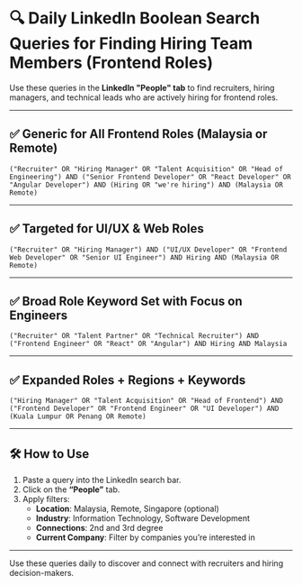 
# 🔍 Daily LinkedIn Boolean Search Queries for Finding Hiring Team Members (Frontend Roles)

Use these queries in the **LinkedIn "People" tab** to find recruiters, hiring managers, and technical leads who are actively hiring for frontend roles.

---

## ✅ Generic for All Frontend Roles (Malaysia or Remote)
```
("Recruiter" OR "Hiring Manager" OR "Talent Acquisition" OR "Head of Engineering") AND ("Senior Frontend Developer" OR "React Developer" OR "Angular Developer") AND (Hiring OR "we're hiring") AND (Malaysia OR Remote)
```

---

## ✅ Targeted for UI/UX & Web Roles
```
("Recruiter" OR "Hiring Manager") AND ("UI/UX Developer" OR "Frontend Web Developer" OR "Senior UI Engineer") AND Hiring AND (Malaysia OR Remote)
```

---

## ✅ Broad Role Keyword Set with Focus on Engineers
```
("Recruiter" OR "Talent Partner" OR "Technical Recruiter") AND ("Frontend Engineer" OR "React" OR "Angular") AND Hiring AND Malaysia
```

---

## ✅ Expanded Roles + Regions + Keywords
```
("Hiring Manager" OR "Talent Acquisition" OR "Head of Frontend") AND ("Frontend Developer" OR "Frontend Engineer" OR "UI Developer") AND (Kuala Lumpur OR Penang OR Remote)
```

---

## 🛠️ How to Use

1. Paste a query into the LinkedIn search bar.
2. Click on the **“People”** tab.
3. Apply filters:
   - **Location**: Malaysia, Remote, Singapore (optional)
   - **Industry**: Information Technology, Software Development
   - **Connections**: 2nd and 3rd degree
   - **Current Company**: Filter by companies you’re interested in

---

Use these queries daily to discover and connect with recruiters and hiring decision-makers.

